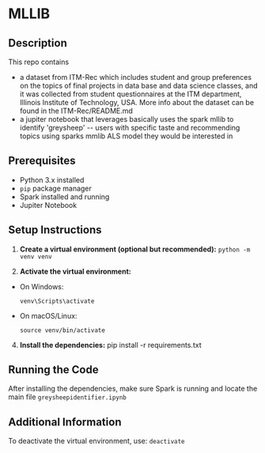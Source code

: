 # MLLIB

## Description

This repo contains

- a dataset from ITM-Rec which includes student and group preferences on the topics of final projects in data base and data science classes, and it was collected from student questionnaires at the ITM department, Illinois Institute of Technology, USA. More info about the dataset can be found in the ITM-Rec/README.md
- a jupiter notebook that leverages basically uses the spark mllib to identify 'greysheep' -- users with specific taste and recommending topics using sparks mmlib ALS model they would be interested in

## Prerequisites

- Python 3.x installed
- `pip` package manager
- Spark installed and running
- Jupiter Notebook

## Setup Instructions

1. **Create a virtual environment (optional but recommended):**
   `python -m venv venv`

2. **Activate the virtual environment:**

- On Windows:
  ```
  venv\Scripts\activate
  ```
- On macOS/Linux:
  ```
  source venv/bin/activate
  ```

4. **Install the dependencies:**
   pip install -r requirements.txt

## Running the Code

After installing the dependencies, make sure Spark is running and locate the main file `greysheepidentifier.ipynb`

## Additional Information

To deactivate the virtual environment, use:
`deactivate`
